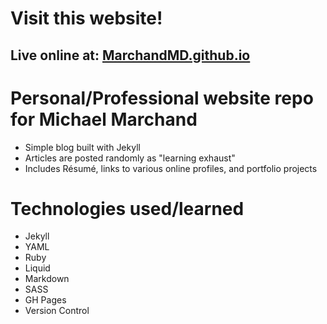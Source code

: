 # Visit this website!

## Live online at: [MarchandMD.github.io](https://marchandmd.github.io/)


# Personal/Professional website repo for Michael Marchand
- Simple blog built with Jekyll
- Articles are posted randomly as "learning exhaust"
- Includes Résumé, links to various online profiles, and portfolio projects

# Technologies used/learned
- Jekyll
- YAML
- Ruby
- Liquid
- Markdown
- SASS
- GH Pages
- Version Control